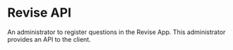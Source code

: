 # Revise API

An administrator to register questions in the Revise App. This administrator provides an API to the client.
